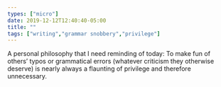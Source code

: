 ```yaml
---
types: ["micro"]
date: 2019-12-12T12:40:40-05:00
title: ""
tags: ["writing","grammar snobbery","privilege"]
---
```

A personal philosophy that I need reminding of today: To make fun of others’ typos or grammatical errors (whatever criticism they otherwise deserve) is nearly always a flaunting of privilege and therefore unnecessary.
